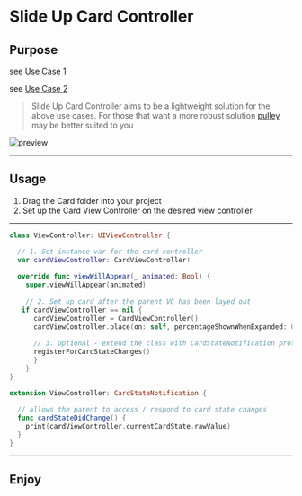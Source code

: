 # Slide Up Card Controller
## Purpose
see [Use Case 1](https://stackoverflow.com/questions/37967555/how-can-i-mimic-the-bottom-sheet-from-the-maps-app)

see [Use Case 2](https://www.raywenderlich.com/221-recreating-the-apple-music-now-playing-transition)

> Slide Up Card Controller aims to be a lightweight solution for the above use cases. For those that want a more robust solution [pulley](https://cocoapods.org/pods/Pulley) may be better suited to you

![preview](https://user-images.githubusercontent.com/6512820/48295749-98102b00-e4da-11e8-9293-b34df1f434c0.gif)

----
## Usage
1. Drag the Card folder into your project
2. Set up the Card View Controller on the desired view controller

----


```swift
class ViewController: UIViewController {

  // 1. Set instance var for the card controller
  var cardViewController: CardViewController!
  
  override func viewWillAppear(_ animated: Bool) {
    super.viewWillAppear(animated)
    
    // 2. Set up card after the parent VC has been layed out
   if cardViewController == nil {
      cardViewController = CardViewController()
      cardViewController.place(on: self, percentageShownWhenExpanded: 0.7)
      
      // 3. Optional - extend the class with CardStateNotification protocol
      registerForCardStateChanges()
      }
    }
}

extension ViewController: CardStateNotification {
  
  // allows the parent to access / respond to card state changes
  func cardStateDidChange() {
    print(cardViewController.currentCardState.rawValue)
  }
}
```

----
## Enjoy

